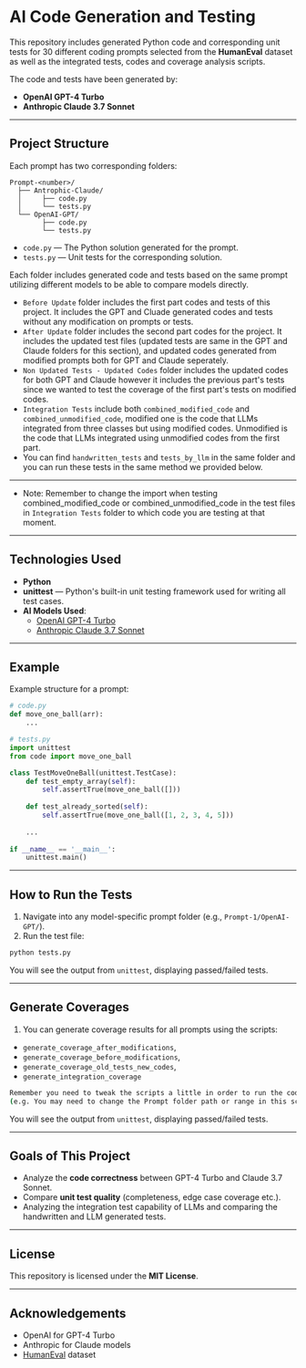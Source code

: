 # AI Code Generation and Testing

This repository includes generated Python code and corresponding unit tests for 30 different coding prompts selected from the **HumanEval** dataset as well as the integrated tests, codes and coverage analysis scripts.

The code and tests have been generated by:
- **OpenAI GPT-4 Turbo**
- **Anthropic Claude 3.7 Sonnet**

---

## Project Structure

Each prompt has two corresponding folders:

```
Prompt-<number>/
  ├── Antrophic-Claude/
  │     ├── code.py
  │     └── tests.py
  └── OpenAI-GPT/
        ├── code.py
        └── tests.py
```

- `code.py` — The Python solution generated for the prompt.
- `tests.py` — Unit tests for the corresponding solution.

Each folder includes generated code and tests based on the same prompt utilizing different models to be able to compare models directly.

- `Before Update` folder includes the first part codes and tests of this project. It includes the GPT and Cluade generated codes and tests without any modification on prompts or tests.
- `After Update` folder includes the second part codes for the project. It includes the updated test files (updated tests are same in the GPT and Claude folders for this section), and updated codes generated from modified prompts both for GPT and Claude seperately.
- `Non Updated Tests - Updated Codes` folder includes the updated codes for both GPT and Claude however it includes the previous part's tests since we wanted to test the coverage of the first part's tests on modified codes.
- `Integration Tests` include both `combined_modified_code` and `combined_unmodified_code`, modified one is the code that LLMs integrated from three classes but using modified codes. Unmodified is the code that LLMs integrated using unmodified codes from the first part.
- You can find `handwritten_tests` and `tests_by_llm` in the same folder and you can run these tests in the same method we provided below.
---
- Note: Remember to change the import when testing combined_modified_code or combined_unmodified_code in the test files in `Integration Tests` folder to which code you are testing at that moment.

---

## Technologies Used

- **Python**
- **unittest** — Python's built-in unit testing framework used for writing all test cases.
- **AI Models Used**:
  - [OpenAI GPT-4 Turbo](https://platform.openai.com/)
  - [Anthropic Claude 3.7 Sonnet](https://www.anthropic.com)

---

## Example

Example structure for a prompt:

```python
# code.py
def move_one_ball(arr):
    ...
```

```python
# tests.py
import unittest
from code import move_one_ball

class TestMoveOneBall(unittest.TestCase):
    def test_empty_array(self):
        self.assertTrue(move_one_ball([]))
    
    def test_already_sorted(self):
        self.assertTrue(move_one_ball([1, 2, 3, 4, 5]))
        
    ...
    
if __name__ == '__main__':
    unittest.main()
```

---

## How to Run the Tests

1. Navigate into any model-specific prompt folder (e.g., `Prompt-1/OpenAI-GPT/`).
2. Run the test file:
   
```bash
python tests.py
```

You will see the output from `unittest`, displaying passed/failed tests.

---

## Generate Coverages

1. You can generate coverage results for all prompts using the scripts:
- `generate_coverage_after_modifications`,
- `generate_coverage_before_modifications`,
- `generate_coverage_old_tests_new_codes`,
- `generate_integration_coverage`
   
```bash
Remember you need to tweak the scripts a little in order to run the code on your desired tests and codes.
(e.g. You may need to change the Prompt folder path or range in this script.)
```

You will see the output from `unittest`, displaying passed/failed tests.

---

## Goals of This Project

- Analyze the **code correctness** between GPT-4 Turbo and Claude 3.7 Sonnet.
- Compare **unit test quality** (completeness, edge case coverage etc.).
- Analyzing the integration test capability of LLMs and comparing the handwritten and LLM generated tests.
---

## License

This repository is licensed under the **MIT License**.

---

## Acknowledgements

- OpenAI for GPT-4 Turbo
- Anthropic for Claude models
- [HumanEval](https://github.com/openai/human-eval) dataset
